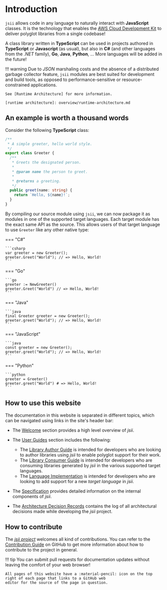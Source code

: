 # Introduction

`jsii` allows code in any language to naturally interact with **JavaScript** classes. It is the technology that enables
the [AWS Cloud Development Kit][cdk] to deliver polyglot libraries from a single codebase!

[cdk]: https://github.com/aws/aws-cdk

A class library written in **TypeScript** can be used in projects authored in **TypeScript** or **Javascript** (as
usual), but also in **C#** (and other languages from the _.NET_ family), **Go**, **Java**, **Python**, ... More
languages will be added in the future!

!!! warning
    Due to _JSON_ marshaling costs and the absence of a distributed garbage collector feature, `jsii` modules are best
    suited for development and build tools, as opposed to performance-sensitive or resource-constrained applications.

    See [Runtime Architecture] for more information.

    [runtime architecture]: overview/runtime-architecture.md

## An example is worth a thousand words

Consider the following **TypeScript** class:

```ts
/**
 * A simple greeter, hello world style.
 */
export class Greeter {
  /**
   * Greets the designated person.
   *
   * @param name the person to greet.
   *
   * @returns a greeting.
   */
  public greet(name: string) {
    return `Hello, ${name}!`;
  }
}
```

By compiling our source module using `jsii`, we can now package it as modules in one of the supported target languages.
Each target module has the exact same API as the source. This allows users of that target language to use `Greeter` like
any other native type:

=== "C#"

    ```csharp
    var greeter = new Greeter();
    greeter.Greet("World"); // => Hello, World!
    ```

=== "Go"

    ```go
    greeter := NewGreeter()
    greeter.Greet("World") // => Hello, World!
    ```

=== "Java"

    ```java
    final Greeter greeter = new Greeter();
    greeter.greet("World"); // => Hello, World!
    ```

=== "JavaScript"

    ```java
    const greeter = new Greeter();
    greeter.greet("World"); // => Hello, World!
    ```

=== "Python"

    ```python
    greeter = Greeter()
    greeter.greet("World") # => Hello, World!
    ```

## How to use this website

The documentation in this website is separated in different topics, which can be navigated using links in the site's
header bar:

- The [Welcome](./index.md) section provides a high level overview of _jsii_.
- The [User Guides](./user-guides) section includes the following:

  - The [Library Author Guide](user-guides/lib-author) is intended for developers who are looking to author libraries
      using _jsii_ to enable polyglot support for their work.
  - The [Library Consumer Guide](user-guides/lib-user) is intended for developers who are consuming libraries
      generated by _jsii_ in the various supported target languages.
  - The [Language Implementation](user-guides/language-support) is intended for developers who are looking to add
      support for a new _target language_ in _jsii_.

- The [Specification](specification/1-introduction) provides detailed information on the internal components of _jsii_.
- The [Architecture Decision Records](decisions/introduction) contains the log of all architectural decisions made while developing the
  _jsii_ project.

## How to contribute

The [_jsii project_](https://github.com/aws/jsii) welcomes all kind of contributions. You can refer to the
[Contribution Guide](https://github.com/aws/jsii/blob/main/CONTRIBUTING.md) on GitHub to get more information about how
to contribute to the project in general.

!!! tip
    You can submit pull requests for documentation updates without leaving the comfort of your web browser!

    All pages of this website have a :material-pencil: icon on the top right of each page that links to a GitHub web
    editor for the source of the page in question.
